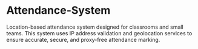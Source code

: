 # Attendance-System
Location-based attendance system designed for classrooms and small teams. This system uses IP address validation and geolocation services to ensure accurate, secure, and proxy-free attendance marking.
